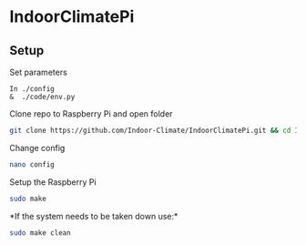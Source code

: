 # IndoorClimatePi

## Setup

Set parameters
```
In ./config
&  ./code/env.py
```

Clone repo to Raspberry Pi and open folder
```bash
git clone https://github.com/Indoor-Climate/IndoorClimatePi.git && cd IndoorClimatePi/
```
Change config
```bash
nano config
```
Setup the Raspberry Pi
```bash
sudo make
```
\*If the system needs to be taken down use:\*
```bash
sudo make clean
```
